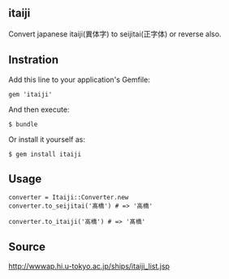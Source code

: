 itaiji
------

Convert japanese itaiji(異体字) to seijitai(正字体) or reverse also.

Instration
----------

Add this line to your application's Gemfile:

    gem 'itaiji'

And then execute:

    $ bundle

Or install it yourself as:

    $ gem install itaiji

Usage
-----

```
converter = Itaiji::Converter.new
converter.to_seijitai('髙橋') # => '高橋'

converter.to_itaiji('高橋') # => '髙橋'
```

Source
------
http://wwwap.hi.u-tokyo.ac.jp/ships/itaiji_list.jsp
